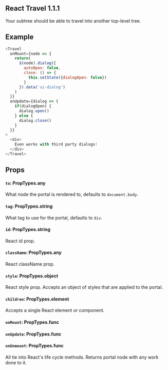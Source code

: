 ## React Travel 1.1.1

Your subtree should be able to travel into another top-level tree.

## Example
```js
<Travel
  onMount={node => {
    return(
      $(node).dialog({
        autoOpen: false,
        close: () => {
          this.setState({dialogOpen: false})
        }
      }).data('ui-dialog')
    )
  }}
  onUpdate={dialog => {
    if(dialogOpen) {
      dialog.open()
    } else {
      dialog.close()
    }
  }}
>
  <div>
    Even works with third party dialogs!
  </div>
</Travel>
```

## Props

#### `to`: PropTypes.any

What node the portal is rendered to, defaults to `document.body`.

#### `tag`: PropTypes.string

What tag to use for the portal, defaults to `div`.

#### `id`: PropTypes.string

React id prop.

#### `className`: PropTypes.any

React className prop.

#### `style`: PropTypes.object

React style prop. Accepts an object of styles that are applied to the portal.

#### `children`: PropTypes.element

Accepts a single React element or component.

#### `onMount`: PropTypes.func
#### `onUpdate`: PropTypes.func
#### `onUnmount`: PropTypes.func

All tie into React's life cycle methods. Returns portal node with any work done to it.